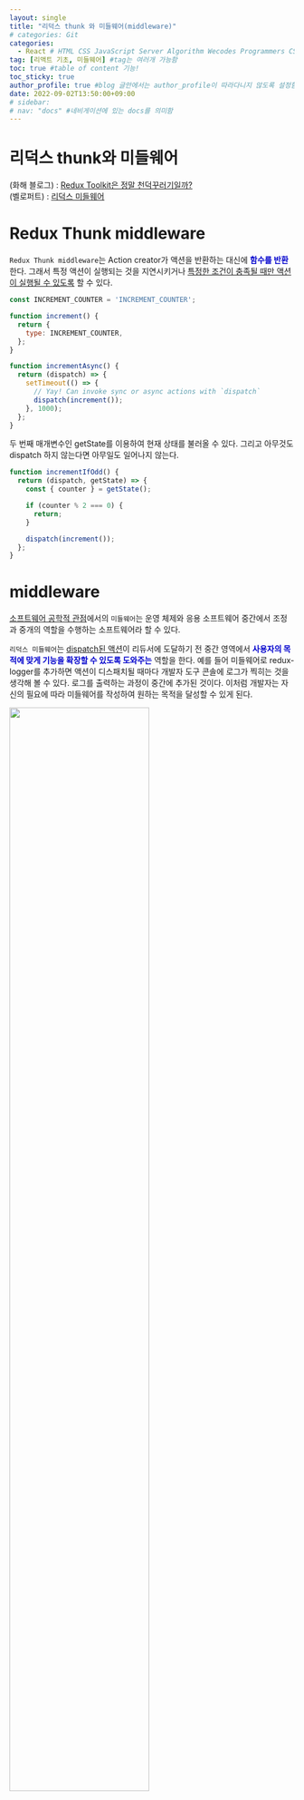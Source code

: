 ```yaml
---
layout: single
title: "리덕스 thunk 와 미들웨어(middleware)"
# categories: Git
categories:
  - React # HTML CSS JavaScript Server Algorithm Wecodes Programmers CS Github Blog
tag: [리액트 기초, 미들웨어] #tag는 여러개 가능함
toc: true #table of content 기능!
toc_sticky: true
author_profile: true #blog 글안에서는 author_profile이 따라다니지 않도록 설정함
date: 2022-09-02T13:50:00+09:00
# sidebar:
# nav: "docs" #네비게이션에 있는 docs를 의미함
---
```

<style>
.crimson {
  color: crimson;
  font-weight: bold;
}

.mediumblue {
  color: mediumblue;
  font-weight: bold;
}

.forestgreen {
  color: foresgreen;
  font-weight: bold;
}
</style>

# 리덕스 thunk와 미들웨어
(화해 블로그) : [Redux Toolkit은 정말 천덕꾸러기일까?](http://blog.hwahae.co.kr/all/tech/tech-tech/6946/)  
(벨로퍼트) : [리덕스 미들웨어](https://react.vlpt.us/redux-middleware/02-make-middleware.html)

# Redux Thunk middleware
`Redux Thunk middleware`는 Action creator가 액션을 반환하는 대신에 <span class="mediumblue">함수를 반환</span>한다. 그래서 특정 액션이 실행되는 것을 지연시키거나 <u>특정한 조건이 충족될 때만 액션이 실행될 수 있도록</u> 할 수 있다.


```jsx
const INCREMENT_COUNTER = 'INCREMENT_COUNTER';

function increment() {
  return {
    type: INCREMENT_COUNTER,
  };
}

function incrementAsync() {
  return (dispatch) => {
    setTimeout(() => {
      // Yay! Can invoke sync or async actions with `dispatch`
      dispatch(increment());
    }, 1000);
  };
}
```

두 번째 매개변수인 getState를 이용하여 현재 상태를 불러올 수 있다. 그리고 아무것도 dispatch 하지 않는다면 아무일도 일어나지 않는다.

```jsx
function incrementIfOdd() {
  return (dispatch, getState) => {
    const { counter } = getState();

    if (counter % 2 === 0) {
      return;
    }

    dispatch(increment());
  };
}
```

# middleware
<u>소프트웨어 공학적 관점</u>에서의 `미들웨어`는 <span class="teal">운영 체제와 응용 소프트웨어 중간에서 조정과 중개</span>의 역할을 수행하는 소프트웨어라 할 수 있다.

`리덕스 미들웨어`는 <u>dispatch된 액션</u>이 <span class="teal">리듀서에 도달하기 전</span> 중간 영역에서 <span class="mediumblue">사용자의 목적에 맞게 기능을 확장할 수 있도록 도와주는</span> 역할을 한다. 예를 들어 미들웨어로 redux-logger를 추가하면 액션이 디스패치될 때마다 개발자 도구 콘솔에 로그가 찍히는 것을 생각해 볼 수 있다. 로그를 출력하는 과정이 중간에 추가된 것이다. 이처럼 개발자는 <span class="teal">자신의 필요에 따라 미들웨어를 작성</span>하여 원하는 목적을 달성할 수 있게 된다.

<img src="https://user-images.githubusercontent.com/87808288/188295814-3153a43e-f38e-4236-8aa7-57d8eb58503c.png" width="70%">  

리덕스에 임의의 기능을 넣어 확장하는 방법으로는 미들웨어를 추천한다. 미들웨어의 중요한 기능 중 하나는 조합이 가능하다는 점이다. redux-thunk는 액션 생산자가 디스패치 함수를 통해 제어를 역전할 수 있게 한다. 액션 생산자는 dipatch를 인수로 받아 비동기적으로 호출할 수 있다. 이런 함수들을 thunk라고 부른다.

리덕스 미들웨어를 만들 때는 아래의 모양을 이용한다.

```jsx
const middleware = store => next => action => {
  // 하고 싶은 작업...
}
```

미들웨어는 결국 함수를 연달아서 두 번 리턴하는 하나의 함수이다.

```jsx
function middleware(store) {
  return function (next) {
    return function (action) {
      // 하고 싶은 작업...
    };
  };
};
```

위 함수의 매개변수를 살펴보면 첫번째 store는 리덕스 스토어 인스턴스이다. 여기에 dispatch, getState, subscribe 내장함수가 들어있다.

두번째 next는 액션을 다음 미들웨어에게 전달하는 함수이다. 만약 다음 미들웨어가 없다면 리듀서에게 액션을 전달한다. 만약에 next를 호출하지 않게 된다면 액션이 무시처리되어 리듀서에게 전달되지 않는다.

세번째 action은 현재 처리하고 있는 액션 객체이다.  
<img src="https://user-images.githubusercontent.com/87808288/190568187-274f6723-2d1e-4a21-bdca-0a6f1b443647.png" width="60%">


# 리덕스 thunk
`redux-thunk`는 리덕스를 사용하는 어플리케이션에서 <span class="crimson">비동기 작업</span>을 처리할 때 가장 기본적으로 사용되는 방법으로 redux-thunk 라는 <span class="mediumblue">미들웨어</span>를 사용하는 것이다. 

## thunk 란?
thunk는 <u>특정 작업을 나중에 하도록</u> 미루기 위해 <span class="teal">함수형태로 감싸는 것</span>을 말한다. 

```bash
npm i redux-thunk
```

```jsx
// store.js
import { applyMiddleware, legacy_createStore as createStore } from 'redux';

import thunk from 'redux-thunk'; //

import reducer from './reducer';

const store = createStore(reducer, applyMiddleware(thunk)); //

export default store;
```

```jsx
// actions.jsx
import { fetchCategories } from './services/api';

// action creator
export function changeRestaurantFiled({ name, value }) {
  return {
    type: 'changeRestaurantFiled',
    payload: {
      name,
      value,
    },
  };
}

export function setRestaurants(restaurants) {
  return {
    type: 'setRestaurants',
    payload: {
      restaurants,
    },
  };
}

export function addRestaurant() {
  return {
    type: 'addRestaurant',
  };
}

export function loadRestaurants() {
  return async (dispatch) => {
    // TODO: fetch......
    const restaurants = [];
    dispatch(setRestaurants(restaurants));
  };
}

export function setCategories(categories) {
  return {
    type: 'setCategories',
    payload: {
      categories,
    },
  };
}

export function loadCategories() {
  return async (dispatch) => {
    const categories = await fetchCategories();
    dispatch(setCategories(categories));
  };
}
```


<!-- ① ② ③ ④ ⑤ ⑥ ⑦ ⑧ ⑨-->

<!-- ### 2. Link 넣기

```

유형 1: (설명어를 입력) : [gunhee's coding blog](https://gunhee-jeong.github.io/)
유형 2: (URL 자동연결) : <https://gunhee-jeong.github.io/>
유형 3: (동일 파일 내 '문단으로 이동') : [1. Header로 이동](###-1-header)

```

유형 1: (설명어를 입력) : [gunhee's coding blog](https://gunhee-jeong.github.io/)
유형 2: (URL 자동연결) : <https://gunhee-jeong.github.io/>
유형 3: (동일 파일 내 '문단으로 이동') : [1. Header로 이동](#1-header)
유형 3의 방법

1. 특수문자를 제거
2. 스페이스는 -로 바꾸고
3. 대문자는 소문자로!
   그래서 ### 1. Header -> #1-header

## Link: [google][https://www.google.com/]

### 3. 수평선

```

---

```

---

### 4. 라인 바꾸기

```

스페이스바를 2번 눌러주면 다음칸으로
이동할 수 있어요!

```

---

스페이스바를 2번 눌러주면
다음칸으로 이동할 수 있어요!

### 5. list 만들기

```

1. 1번
2. 2번
3. 3번

- 순서없는 list
  - 순서없는 list
    - 순서없는 list

```

1. 1번
2. 2번
3. 3번

- 순서없는 list
  - 순서없는 list
    - 순서없는 list

---

### 6. font 관련

```

**진하게** -> 볼드
_기울여서_ -> 이탤릭체
~~취소선~~ -> 취소선

<ul>밑줄넣기</ul> -> 밑줄
<span style="color:red">빨간 글씨</span> -> 글자색
이것이 `인라인` 입니다 -> 인라인 코드
```

**진하게** -> 볼드
_기울여서_ -> 이탤릭체
~~취소선~~ -> 취소선
<u>밑줄넣기</u> -> 밑줄
<span style="color:red">빨간 글씨</span>
이것이 `인라인` 입니다 -> 인라인 코드

---

### 7. 인용구문

```
> coding
>
> > JavaScript
> >
> > > 내가 프짱!
```

> coding
>
> > JavaScript
> >
> > > 내가 프짱!

---

### 8. 이미지 삽입

```
유형1: ('사이즈를 조절' -> HTML 태그 사용) : <img src="https://gunhee-jeong.github.io/assets/images/blogLogo.png" width="300" height="200">
유형2: (이미지 삽입 후 -> 링크 걸기)
[![이미지](https://gunhee-jeong.github.io/assets/images/blogLogo/blogLogo.png)](https://gunhee-jeong.github.io/)
```

유형1: ('사이즈를 조절' -> HTML 태그 사용) : <img src="https://gunhee-jeong.github.io/assets/images/blogLogo.png" width="300" height="200">
유형2: (이미지 삽입 후 -> 링크 걸기)
[![이미지](https://gunhee-jeong.github.io/assets/images/blogLogo.png)](https://gunhee-jeong.github.io/)

### 9. 표 만들기

```
||국어|영어|
| :--- | ---: | :--: |
|건희 | 100점 | 100점
|철수 | 100점 | 100점
```

|      |  국어 | 영어  |
| :--- | ----: | :---: |
| 건희 | 100점 | 100점 |
| 철수 | 100점 | 100점 |

> - header를 넣고 싶은 경우 ---을 사용하고 :을 이용하여 정렬에 사용함!

### 10. 토글 만들기

```
<details>
<summary>여기를 누르세요</summary>
<div markdown="1">
숨겨진 내용
</div>
</details>
```

<details>
<summary>여기를 누르세요</summary>
<div markdown="1">
숨겨진 내용
</div>
</details> -->
